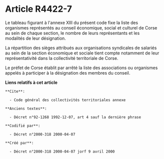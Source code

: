 # Article R4422-7

Le tableau figurant à l'annexe XIII du présent code fixe la liste des organismes représentés au conseil économique, social et
culturel de Corse au sein de chaque section, le nombre de leurs représentants et les modalités de leur désignation.

La répartition des sièges attribués aux organisations syndicales de salariés au sein de la section économique et sociale
tient compte notamment de leur représentativité dans la collectivité territoriale de Corse.

Le préfet de Corse établit par arrêté la liste des associations ou organismes appelés à participer à la désignation des
membres du conseil.

**Liens relatifs à cet article**

	**Cite**:

	  - Code général des collectivités territoriales annexe

	**Anciens textes**:

	  - Décret n°92-1268 1992-12-07, art 4 sauf la dernière phrase

	**Codifié par**:

	  - Décret n°2000-318 2000-04-07

	**Créé par**:

	  - Décret n°2000-318 2000-04-07 jorf 9 avril 2000
